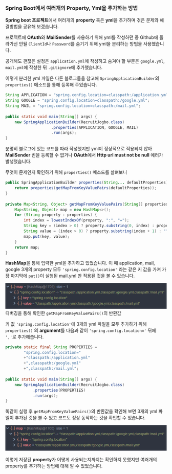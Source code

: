 ### Spring Boot에서 여러개의 Property, Yml을 추가하는 방법

**Spring boot 프로젝트**에서 여러개의 **property** 혹은 **yml**을 추가하며 겪은 문제와 해결방법을 공유해 보겠습니다.

프로젝트에 **OAuth**와 **MailSender**를 사용하기 위해 yml를 작성하던 중 Github에 올라가선 안될 `ClientId`나 `Password`를 숨기기 위해 yml을 분리하는 방법을 사용했습니다.

공개해도 괜찮은 설정은 `application.yml`에 작성하고 숨겨야 할 부분은 `google.yml`, `mail.yml`에 작성한 뒤 `.gitignore`에 추가했습니다.

이렇게 분리한 yml 파일은 다른 블로그들을 참고해 `SpringApplicationBuilder`의 `properties()` 메소드를 통해 등록해 주었습니다.

```java
String APPLICATION = "spring.config.location=classpath:/application.yml";
String GOOGLE = "spring.config.location=classpath:/google.yml";
String MAIL = "spring.config.location=classpath:/mail.yml";

public static void main(String[] args) {
    new SpringApplicationBuilder(RecruitJogbo.class)
                    .properties(APPLICATION, GOOGLE, MAIL)
                    .run(args);
}
```

분명히 블로그에 있는 코드를 따라 작성했지만 yml이 정상적으로 적용되지 않아 **MailSender** 빈을 등록할 수 없거나 **OAuth**에서 **Http url must not be null** 에러가 발생했습니다.

무엇이 문제인지 확인하기 위해 `properties()` 메소드를 살펴보니

```java
public SpringApplicationBuilder properties(String... defaultProperties) {
    return properties(getMapFromKeyValuePairs(defaultProperties));
}

private Map<String, Object> getMapFromKeyValuePairs(String[] properties) {
    Map<String, Object> map = new HashMap<>();
    for (String property : properties) {
        int index = lowestIndexOf(property, ":", "=");
        String key = (index > 0) ? property.substring(0, index) : property;
        String value = (index > 0) ? property.substring(index + 1) : "";
        map.put(key, value);
    }
    return map;
}
```

**HashMap**을 통해 입력한 yml을 추가하고 있었습니다. 이 때 application, mail, google 3개의 property 모두 `'spring.config.location'` 라는 같은 키 값을 가져 가장 마지막에 `put()`이 실행된 mail.yml 만 적용된 것을 볼 수 있습니다.

![](img/2019-07-22-21-56-12.png)
디버깅을 통해 확인한 `getMapFromKeyValuePairs()`의 반환값

키 값 `'spring.config.location'`에 3개의 yml 파일을 모두 추가하기 위해 `properties()` 의 **argument**를 다음과 같이 `'spring.config.location='` 뒤에 `','`로 추가해줍니다.

```java
private static final String PROPERTIES =
        "spring.config.location="
        +"classpath:/application.yml"
        +",classpath:/google.yml"
        +",classpath:/mail.yml";

public static void main(String[] args) {
    new SpringApplicationBuilder(RecruitJogbo.class)
            .properties(PROPERTIES)
            .run(args);
}
```

똑같이 실행 후 `getMapFromKeyValuePairs()`의 반환값을 확인해 보면 3개의 yml 파일이 추가된 것을 볼 수 있고 코드도 정상 동작하는 것을 확인할 수 있습니다.

![](img/2019-07-22-22-22-31.png)

이렇게 저장된 **property**가 어떻게 사용되는지까지는 확인하지 못했지만 여러개의 property를 추가하는 방법에 대해 알 수 있었습니다.